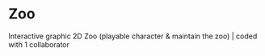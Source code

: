 # Zoo
Interactive graphic 2D Zoo (playable character &amp; maintain the zoo) | coded with 1 collaborator
